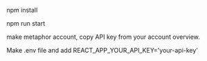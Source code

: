 npm install

npm run start

make metaphor account, copy API key from your account overview.

Make .env file and add REACT_APP_YOUR_API_KEY='your-api-key'
